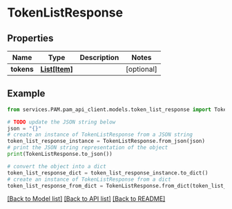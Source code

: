 # TokenListResponse


## Properties

Name | Type | Description | Notes
------------ | ------------- | ------------- | -------------
**tokens** | [**List[Item]**](Item.md) |  | [optional] 

## Example

```python
from services.PAM.pam_api_client.models.token_list_response import TokenListResponse

# TODO update the JSON string below
json = "{}"
# create an instance of TokenListResponse from a JSON string
token_list_response_instance = TokenListResponse.from_json(json)
# print the JSON string representation of the object
print(TokenListResponse.to_json())

# convert the object into a dict
token_list_response_dict = token_list_response_instance.to_dict()
# create an instance of TokenListResponse from a dict
token_list_response_from_dict = TokenListResponse.from_dict(token_list_response_dict)
```
[[Back to Model list]](../README.md#documentation-for-models) [[Back to API list]](../README.md#documentation-for-api-endpoints) [[Back to README]](../README.md)


